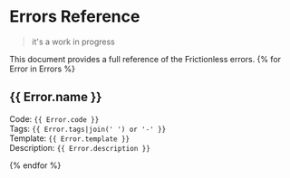 # Errors Reference

> it's a work in progress

This document provides a full reference of the Frictionless errors.
{% for Error in Errors %}
## {{ Error.name }}

Code: `{{ Error.code }}` <br>
Tags: `{{ Error.tags|join(' ') or '-' }}` <br>
Template: `{{ Error.template }}` <br>
Description: `{{ Error.description }}` <br>

{% endfor %}
